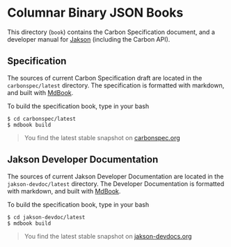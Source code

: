 # Columnar Binary JSON Books

This directory (`book`) contains the Carbon Specification document, and a developer manual for [Jakson](https://github.com/jaksonlabs/jakson) (including the Carbon API).

## Specification 

The sources of current Carbon Specification draft are located in the `carbonspec/latest` directory. 
The specification is formatted with  markdown, and built with [MdBook](https://github.com/rust-lang-nursery/mdBook).

To build the specification book, type in your bash
```
$ cd carbonspec/latest
$ mdbook build
```

> You find the latest stable snapshot on [carbonspec.org](http://www.carbonspec.org)

## Jakson Developer Documentation 

The sources of current Jakson Developer Documentation are located in the `jakson-devdoc/latest` directory. 
The Developer Documentation is formatted with  markdown, and built with [MdBook](https://github.com/rust-lang-nursery/mdBook).

To build the specification book, type in your bash
```
$ cd jakson-devdoc/latest
$ mdbook build
```

> You find the latest stable snapshot on [jakson-devdocs.org](http://www.jakson-devdocs.org)